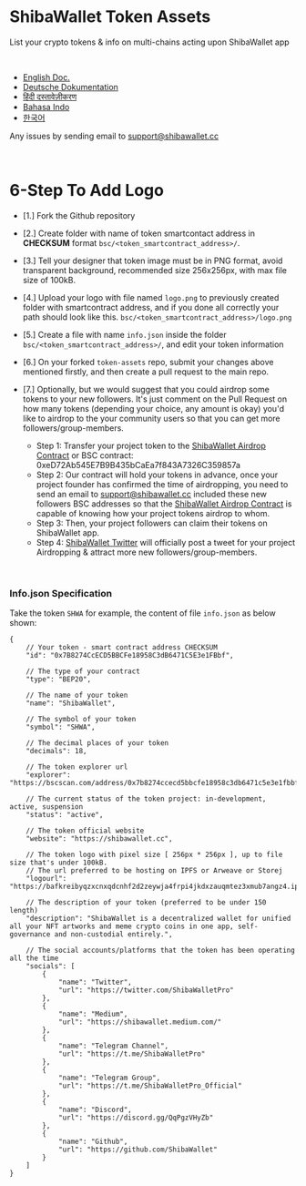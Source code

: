 # ShibaWallet Token Assets
List your crypto tokens & info on multi-chains acting upon ShibaWallet app 

<br/>

- [English Doc.](https://github.com/ShibaWallet/token-assets/) <br/>
- [Deutsche Dokumentation](https://github.com/ShibaWallet/token-assets/blob/main/README-German.md) <br/>
- [हिंदी दस्तावेज़ीकरण](https://github.com/ShibaWallet/token-assets/blob/main/README-Hindi.md) <br/>
- [Bahasa Indo](https://github.com/ShibaWallet/token-assets/blob/main/README-Indonesian.md) <br/>
- [한국어](https://github.com/ShibaWallet/token-assets/blob/main/README-Korean.md) <br/>

Any issues by sending email to support@shibawallet.cc

<br/>

# <a name="EnglishDoc"></a> 6-Step To Add Logo
- [1.] Fork the Github repository

- [2.] Create folder with name of token smartcontact address in **CHECKSUM** format `bsc/<token_smartcontract_address>/`.

- [3.] Tell your designer that token image must be in PNG format, avoid transparent background, recommended size 256x256px, with max file size of 100kB.

- [4.] Upload your logo with file named `logo.png` to previously created folder with smartcontract address, and if you done all correctly your path should look like this. `bsc/<token_smartcontract_address>/logo.png`

- [5.] Create a file with name `info.json` inside the folder `bsc/<token_smartcontract_address>/`, and edit your token information

- [6.] On your forked `token-assets` repo, submit your changes above mentioned firstly, and then create a pull request to the main repo.

- [7.] Optionally, but we would suggest that you could airdrop some tokens to your new followers. It's just comment on the Pull Request on how many tokens (depending your choice, any amount is okay) you'd like to airdrop to the your community users so that you can get more followers/group-members. 
   - Step 1: Transfer your project token to the [ShibaWallet Airdrop Contract](https://bscscan.com/address/0xeD72Ab545E7B9B435bCaEa7f843A7326C359857a) or BSC contract: 0xeD72Ab545E7B9B435bCaEa7f843A7326C359857a 
   - Step 2: Our contract will hold your tokens in advance, once your project founder has confirmed the time of airdropping, you need to send an email to support@shibawallet.cc included these new followers BSC addresses so that the [ShibaWallet Airdrop Contract](https://bscscan.com/address/0xeD72Ab545E7B9B435bCaEa7f843A7326C359857a) is capable of knowing how your project tokens airdrop to whom.
   - Step 3: Then, your project followers can claim their tokens on ShibaWallet app.
   - Step 4: [ShibaWallet Twitter](https://twitter.com/ShibaWalletPro) will officially post a tweet for your project Airdropping & attract more new followers/group-members.




<br/>

### Info.json Specification

Take the token `SHWA` for example, the content of file `info.json` as below shown:
```
{
    // Your token - smart contract address CHECKSUM
    "id": "0x7B8274CcECD5BBCFe18958C3dB6471C5E3e1FBbf",  

    // The type of your contract
    "type": "BEP20",

    // The name of your token
    "name": "ShibaWallet",

    // The symbol of your token
    "symbol": "SHWA",

    // The decimal places of your token
    "decimals": 18,

    // The token explorer url
    "explorer": "https://bscscan.com/address/0x7b8274ccecd5bbcfe18958c3db6471c5e3e1fbbf",

    // The current status of the token project: in-development, active, suspension
    "status": "active",

    // The token official website
    "website": "https://shibawallet.cc",

    // The token logo with pixel size [ 256px * 256px ], up to file size that's under 100kB. 
    // The url preferred to be hosting on IPFS or Arweave or Storej
    "logourl": "https://bafkreibyqzxcnxqdcnhf2d2zeywja4frpi4jkdxzauqmtez3xmub7angz4.ipfs.dweb.link",

    // The description of your token (preferred to be under 150 length)
    "description": "ShibaWallet is a decentralized wallet for unified all your NFT artworks and meme crypto coins in one app, self-governance and non-custodial entirely.",

    // The social accounts/platforms that the token has been operating all the time
    "socials": [
        {
            "name": "Twitter",
            "url": "https://twitter.com/ShibaWalletPro"
        },
        {
            "name": "Medium",
            "url": "https://shibawallet.medium.com/"
        },
        {
            "name": "Telegram Channel",
            "url": "https://t.me/ShibaWalletPro"
        },
        {
            "name": "Telegram Group",
            "url": "https://t.me/ShibaWalletPro_Official"
        },
        {
            "name": "Discord",
            "url": "https://discord.gg/QqPgzVHyZb"
        },
        {
            "name": "Github",
            "url": "https://github.com/ShibaWallet"
        }
    ]
}
```



